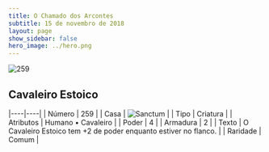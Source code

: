 ```yaml
---
title: O Chamado dos Arcontes
subtitle: 15 de novembro de 2018
layout: page
show_sidebar: false
hero_image: ../hero.png
---
```


![259](https://cdn.keyforgegame.com/media/card_front/pt/341_259_F6VVWM6QHCRR_pt.png)

## Cavaleiro Estoico

|----|----|
| Número | 259 |
| Casa | ![Sanctum](https://archonarcana.com/images/thumb/c/c7/Sanctum.png/22px-Sanctum.png "Santuário") |
| Tipo | Criatura |
| Atributos | Humano • Cavaleiro |
| Poder | 4 |
| Armadura | 2 |
| Texto | O Cavaleiro Estoico tem +2 de poder enquanto estiver no flanco. |
| Raridade | Comum |
